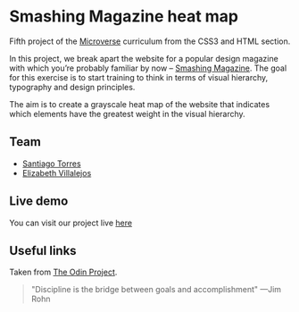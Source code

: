 <h1 id="smashing-mag">Smashing Magazine heat map</h1>

<p>Fifth project of the <a href="https://www.microverse.org/">Microverse</a> curriculum from the CSS3 and HTML section.</p>

<p>In this project, we break apart the website for a popular design magazine with which you’re probably familiar by now –  <a href="http://smashingmagazine.com/">Smashing Magazine</a>. The goal for this exercise is to start training to think in terms of visual hierarchy, typography and design principles.

The aim is to create a grayscale heat map of the website that indicates which elements have the greatest weight in the visual hierarchy.</p>


## Team

 - [Santiago Torres](https://github.com/stiakov)
 - [Elizabeth Villalejos](https://github.com/misselliev/)


## Live demo

You can visit our project live [here](https://raw.githack.com/misselliev/smash-mag-teardown/dev-eli/index.html) 


## Useful links
Taken from [The  Odin  Project](https://www.theodinproject.com/courses/html5-and-css3/lessons/design-teardown).


> "Discipline is the bridge between goals and accomplishment" —Jim Rohn
